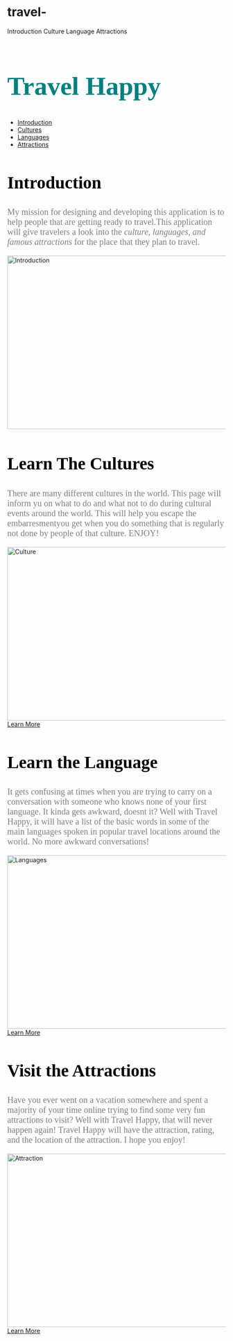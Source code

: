 # travel- <DOCTYPE html>
  <html>
	<head>
  	<title> Travel Happy </title>
	</head>
	<body>
  	<nav>
    	<a href"index.html">Introduction</a>
    	<a href"culture.html">Culture</a>
    	<a href"languages.html">Language</a>
    	<a href"attractions.html">Attractions</a>
  	</nav>
  	<h1 style="color: Teal; font-size: 60px; font-family: Garamond"> Travel Happy</h1>
  	<nav>
    	<ul>
      	<li><a href="#introduction">Introduction</a></li>
      	<li><a href="#cultures">Cultures</a></li>
      	<li><a href="#languages">Languages</a></li>
      	<li><a href="#attractions">Attractions</a></li>
    	</ul>
  	</nav>  
  	<div id="introduction">
    	<h2 style="color: black; font-size: 40px; font-family: Garamond"> Introduction </h2>
    	<p style="color: gray; font-size: 20px; font-family:Garamond ">My mission for designing and developing this application is to help people that are getting ready to travel.This application will give travelers a look into the<em> culture, languages, and famous attractions</em> for the place that they plan to travel. </p>
      	<img src="https://static.pexels.com/photos/185933/pexels-photo-185933.jpeg" width="790" height="400" alt="Introduction">
    	<div id="culture">
      	<h2 style="color: black; font-size: 40px; font-family: Garamond">Learn The Cultures</h2>
      	<p style="color: gray; font-size: 20px; font-family:Garamond ">There are many different cultures in the world. This page will inform yu on what to do and what not to do during cultural events around the world. This will help you escape the embarresmentyou get when you do something that is regularly not done by people of that culture. ENJOY!</p>
        	<img src="https://static.pexels.com/photos/267946/pexels-photo-267946.jpeg" width="790" height="400" alt="Culture">
    <div id="button"><a href="culture.html">Learn More</a></div> 
      	<div id="languages">
        	<h2 style="color: black; font-size: 40px; font-family: Garamond"> Learn the Language </h2>
          <p style="color: gray; font-size: 20px; font-family:Garamond "> It gets confusing at times when you are trying to carry on a conversation with someone who knows none of your first language. It kinda gets awkward, doesnt it? Well with Travel Happy, it will have a list of the basic words in some of the main languages spoken in popular travel locations around the world. No more awkward conversations!</p>
          	<img src="https://static.pexels.com/photos/54257/pexels-photo-54257.jpeg" width="790" height="400" alt="Languages">
          <div id="button"><a href="languages.html">Learn More</a></div>
        	<div id="attractions">
          	<h2 style="color: black; font-size: 40px; font-family: Garamond"> Visit the Attractions </h2>
            <p style="color: gray; font-size: 20px; font-family:Garamond"> Have you ever went on a vacation somewhere and spent a majority of your time online trying to find some very fun attractions to visit? Well with Travel Happy, that will never happen again! Travel Happy will have the attraction, rating, and the location of the attraction. I hope you enjoy!</p>
          	<img src="https://static.pexels.com/photos/548222/pexels-photo-548222.jpeg" width="790" height="400" alt="Attraction">
            	<div id="button"><a href="attractions.html">Learn More</a></div>
